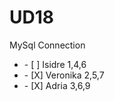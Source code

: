 # UD18
MySql Connection
<ul>
  <li>    - [ ] Isidre 1,4,6    </li>
   <li>   - [X] Veronika 2,5,7  </li>
  <li>    - [X] Adria 3,6,9</li> 
</ul>


